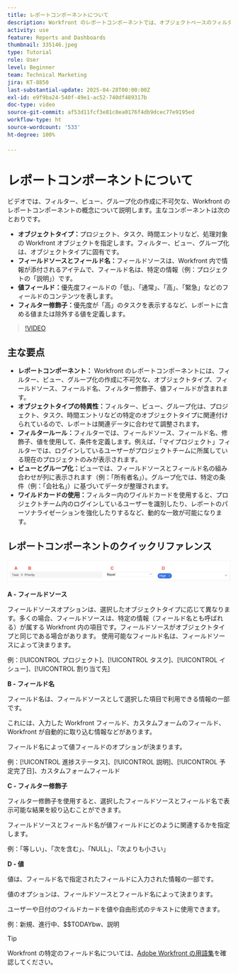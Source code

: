 ```yaml
---
title: レポートコンポーネントについて
description: Workfront のレポートコンポーネントでは、オブジェクトベースのフィルター、動的ビュー、構造化されたグループ化、調整されたインサイトのワイルドカード機能を使用して、データのビジュアライゼーションを絞り込みます。
activity: use
feature: Reports and Dashboards
thumbnail: 335146.jpeg
type: Tutorial
role: User
level: Beginner
team: Technical Marketing
jira: KT-8850
last-substantial-update: 2025-04-28T00:00:00Z
exl-id: e9f9ba24-540f-49e1-ac52-740df489317b
doc-type: video
source-git-commit: af53d11fcf3e81c8ea0176f4db9dcec77e9195ed
workflow-type: ht
source-wordcount: '533'
ht-degree: 100%

---
```


# レポートコンポーネントについて

ビデオでは、フィルター、ビュー、グループ化の作成に不可欠な、Workfront のレポートコンポーネントの概念について説明します。主なコンポーネントは次のとおりです。

* **オブジェクトタイプ：**&#x200B;プロジェクト、タスク、時間エントリなど、処理対象の Workfront オブジェクトを指定します。フィルター、ビュー、グループ化は、オブジェクトタイプに固有です。
* **フィールドソースとフィールド名：**&#x200B;フィールドソースは、Workfront 内で情報が添付されるアイテムで、フィールド名は、特定の情報（例：プロジェクトの「説明」）です。
* **値フィールド：**&#x200B;優先度フィールドの「低」、「通常」、「高」、「緊急」などのフィールドのコンテンツを表します。
* **フィルター修飾子：**&#x200B;優先度が「高」のタスクを表示するなど、レポートに含める値または除外する値を定義します。


>[!VIDEO](https://video.tv.adobe.com/v/3447022/?quality=12&learn=on&captions=jpn)

## 主な要点

* **レポートコンポーネント：** Workfront のレポートコンポーネントには、フィルター、ビュー、グループ化の作成に不可欠な、オブジェクトタイプ、フィールドソース、フィールド名、フィルター修飾子、値フィールドが含まれます。
* **オブジェクトタイプの特異性：**&#x200B;フィルター、ビュー、グループ化は、プロジェクト、タスク、時間エントリなどの特定のオブジェクトタイプに関連付けられているので、レポートは関連データに合わせて調整されます。
* **フィルタールール：**&#x200B;フィルターでは、フィールドソース、フィールド名、修飾子、値を使用して、条件を定義します。例えば、「マイプロジェクト」フィルターでは、ログインしているユーザーがプロジェクトチームに所属している現在のプロジェクトのみが表示されます。
* **ビューとグループ化：**&#x200B;ビューでは、フィールドソースとフィールド名の組み合わせが列に表示されます（例：「所有者名」）。グループ化では、特定の条件（例：「会社名」）に基づいてデータが整理されます。
* **ワイルドカードの使用：**&#x200B;フィルター内のワイルドカードを使用すると、プロジェクトチーム内のログインしているユーザーを識別したり、レポートのパーソナライゼーションを強化したりするなど、動的な一致が可能になります。

## レポートコンポーネントのクイックリファレンス

![フィルターを作成する画面の画像](assets/reporting-components-1.png)

**A - フィールドソース**

フィールドソースオプションは、選択したオブジェクトタイプに応じて異なります。多くの場合、フィールドソースは、特定の情報（フィールド名とも呼ばれる）が属する Workfront 内の項目です。フィールドソースがオブジェクトタイプと同じである場合があります。
使用可能なフィールド名は、フィールドソースによって決まります。

例：[!UICONTROL プロジェクト]、[!UICONTROL タスク]、[!UICONTROL イシュー]、[!UICONTROL 割り当て先]

**B - フィールド名**

フィールド名は、フィールドソースとして選択した項目で利用できる情報の一部です。

これには、入力した Workfront フィールド、カスタムフォームのフィールド、Workfront が自動的に取り込む情報などがあります。

フィールド名によって値フィールドのオプションが決まります。

例：[!UICONTROL 進捗ステータス]、[!UICONTROL 説明]、[!UICONTROL 予定完了日]、カスタムフォームフィールド

**C - フィルター修飾子**

フィルター修飾子を使用すると、選択したフィールドソースとフィールド名で表示可能な結果を絞り込むことができます。

フィールドソースとフィールド名が値フィールドにどのように関連するかを指定します。

例：「等しい」、「次を含む」、「NULL」、「次よりも小さい」

**D - 値**

値は、フィールド名で指定されたフィールドに入力された情報の一部です。

値のオプションは、フィールドソースとフィールド名によって決まります。

ユーザーや日付のワイルドカードを値や自由形式のテキストに使用できます。

例：新規、進行中、$$TODAYbw、説明

>[!TIP]
>
>Workfront の特定のフィールド名については、[Adobe Workfront の用語集](https://experienceleague.adobe.com/docs/workfront/using/basics/workfront-terminology-glossary.html?lang=ja)を確認してください。

